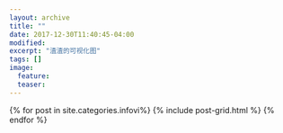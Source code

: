 ```yaml
---
layout: archive
title: ""
date: 2017-12-30T11:40:45-04:00
modified:
excerpt: "渣渣的可视化图"
tags: []
image: 
  feature: 
  teaser: 
---
```



<div class="tiles">
{% for post in site.categories.infovi%}
  {% include post-grid.html %}
{% endfor %}
</div><!-- /.tiles 把所有categories 有 infovi列出來-->